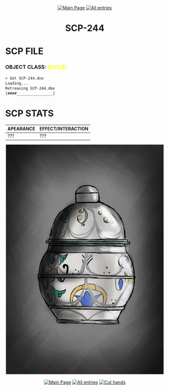 <p align=center>    <a href="../../../">
        <img src="https://img.shields.io/badge/GO_TO-MAIN_PAGE-ffffff?style=for-the-badge&labelColor=000000&color=ffffff" title="Main Page" style="cursor: pointer;"/></a>
    <a href="../../tree">
        <img src="https://img.shields.io/badge/GO_TO-ALL_ENTRIES-ffffff?style=for-the-badge&labelColor=000000&color=ffffff" title="All entries" style="cursor: pointer;"></a>
</p>
<h1 align="center">SCP-244</h1>

# SCP FILE
### OBJECT CLASS: <span style="color:yellow">EUCLID</span>
```
> Get SCP-244.dnx
Loading...
Retreaving SCP-244.dmx
[####________________]
```

# SCP STATS

| APEARANCE | EFFECT/INTERACTION |
| - | - |
| ??? | ??? |

<p align="center">
    <img src="../../../assets/images/scp/euclid/r_scp-244.jpg" title="SCP-244" width="500">
</p>
<p align=center>    <a href="../../../">
        <img src="https://img.shields.io/badge/GO_TO-MAIN_PAGE-ffffff?style=for-the-badge&labelColor=000000&color=ffffff" title="Main Page" style="cursor: pointer;"/></a>
    <a href="../../tree">
        <img src="https://img.shields.io/badge/GO_TO-ALL_ENTRIES-ffffff?style=for-the-badge&labelColor=000000&color=ffffff" title="All entries" style="cursor: pointer;"></a>
    <a href="../../events/cuthands">
        <img src="https://img.shields.io/badge/GO_TO-CUT_HANDS-ffffff?style=for-the-badge&labelColor=000000&color=ffffff" title="Cut hands"></a>